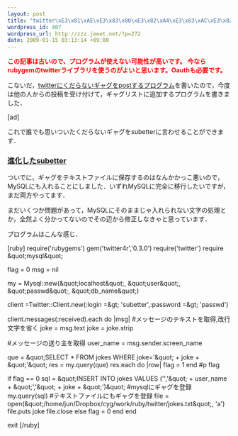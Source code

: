 ```yaml
--- 
layout: post
title: "twitter\xE3\x81\xAE\xE3\x83\x80\xE3\x82\xA4\xE3\x83\xAC\xE3\x82\xAF\xE3\x83\x88\xE3\x83\xA1\xE3\x83\x83\xE3\x82\xBB\xE3\x83\xBC\xE3\x82\xB8\xE3\x82\x92\xE5\x8F\x97\xE4\xBF\xA1\xE3\x81\x99\xE3\x82\x8B\xE3\x83\x97\xE3\x83\xAD\xE3\x82\xB0\xE3\x83\xA9\xE3\x83\xA0\xE3\x82\x92ruby\xE3\x81\xA7"
wordpress_id: 407
wordpress_url: http://zzz.jeeet.net/?p=272
date: 2009-01-15 03:13:14 +09:00
---
```

<strong><span style="color: #ff0000;">この記事は古いので、プログラムが使えない可能性が高いです。
今ならrubygemのtwitterライブラリを使うのがよいと思います。Oauthも必要です。</span>
</strong>

こないだ，<a href="http://tjun.jp/blog/2009/01/ruby_twitter_cron/">twitterにくだらないギャグをpostするプログラム</a>を書いたので，今度は他の人からの投稿を受け付けて，ギャグリストに追加するプログラムを書きました．

[ad]

これで誰でも思いついたくだらないギャグをsubetterに言わせることができます．
<h3><a href="http://twitter.com/subetter">進化したsubetter</a></h3>
ついでに，ギャグをテキストファイルに保存するのはなんかかっこ悪いので，MySQLにも入れることにしました．いずれMySQLに完全に移行したいですが，まだ両方やってます．

まだいくつか問題があって，MySQLにそのままじゃ入れられない文字の処理とか，全然よく分かってないのでその辺から修正しなきゃと思っています．

プログラムはこんな感じ．

[ruby]
require('rubygems')
gem('twitter4r','0.3.0')
require('twitter')
require &amp;quot;mysql&amp;quot;

flag = 0
msg = nil

my = Mysql::new(&amp;quot;localhost&amp;quot;, &amp;quot;user&amp;quot;, &amp;quot;passwd&amp;quot;, &amp;quot;db_name&amp;quot;)

client =Twitter::Client.new(:login =&amp;gt; 'subetter',:password =&amp;gt; 'passwd')

client.messages(:received).each do |msg|
#メッセージのテキストを取得,改行文字を省く
joke = msg.text
joke = joke.strip

#メッセージの送り主を取得
user_name = msg.sender.screen_name

que = &amp;quot;SELECT * FROM jokes WHERE joke='&amp;quot; + joke + &amp;quot;'&amp;quot;
res = my.query(que)
res.each do |row|
flag = 1
end
#p flag

if flag == 0
sql = &amp;quot;INSERT INTO jokes VALUES ('','&amp;quot; + user_name + &amp;quot;','&amp;quot; + joke + &amp;quot;')&amp;quot;
#mysqlにギャグを登録
my.query(sql)
#テキストファイルにもギャグを登録
file = open(&amp;quot;/home/jun/Dropbox/cyg/work/ruby/twitter/jokes.txt&amp;quot;, 'a')
file.puts joke
file.close
else
flag = 0
end
end

exit
[/ruby]
